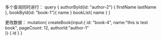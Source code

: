 多个查询同时进行：
query {
    authorById(id: "author-2") {
        firstName
        lastName
    },
    bookById(id: "book-1"){
        name
    }
    bookList{
        name
    }
}


更改数据：
mutation{
    createBook(input:{
        id: "book-4",
        name:"this is test book",
        pageCount: 12,
        authorId:"author-1"    
    }) {
    id
    }
}